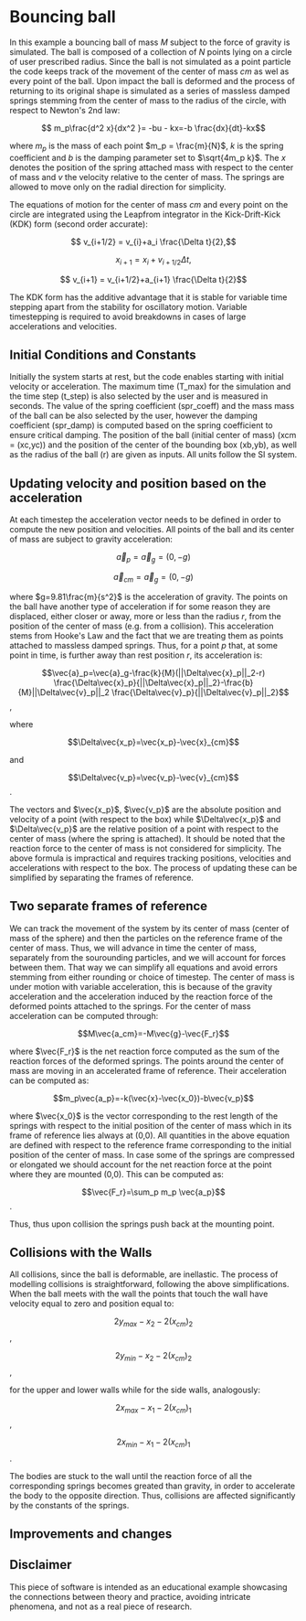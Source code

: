 # Bouncing ball

In this example a bouncing ball of mass $M$ subject to the force of gravity is simulated. The ball is composed of a collection of $N$ points lying on a circle of user prescribed radius. Since the ball is not simulated as a point particle the code keeps track of the movement of the center of mass $cm$ as wel as every point of the ball. Upon impact the ball is deformed and the process of returning to its original shape is simulated as a series of massless damped springs stemming from the center of mass to the radius of the circle, with respect to Newton's 2nd law:

$$ m_p\frac{d^2 x}{dx^2 }= -bu - kx=-b \frac{dx}{dt}-kx$$

where $m_p$ is the mass of each point $m_p = \frac{m}{N}$, $k$ is the spring coefficient and $b$ is the damping parameter set to $\sqrt{4m_p k}$. The $x$ denotes the position of the spring attached mass with respect to the center of mass and $v$ the velocity relative to the center of mass. The springs are allowed to move only on the radial direction for simplicity. 

The equations of motion for the center of mass $cm$ and every point on the circle are integrated using the Leapfrom integrator in the Kick-Drift-Kick (KDK) form (second order accurate):

$$ v_{i+1/2} = v_{i}+a_i \frac{\Delta t}{2},$$

$$ x_{i+1} = x_{i}+v_{i+1/2} \Delta t,$$

$$ v_{i+1} = v_{i+1/2}+a_{i+1} \frac{\Delta t}{2}$$

The KDK form has the additive advantage that it is stable for variable time stepping apart from the stability for oscillatory motion. Variable timestepping is required to avoid breakdowns in cases of large accelerations and velocities.

## Initial Conditions and Constants
Initially the system starts at rest, but the code enables starting with initial velocity or acceleration. The maximum time (T_max) for the simulation and the time step (t_step) is also selected by the user and is measured in seconds. The value of the spring coefficient (spr_coeff) and the mass mass of the ball can be also selected by the user, however the damping coefficient (spr_damp) is computed based on the spring coefficient to ensure critical damping. The position of the ball (initial center of mass) (xcm = (xc,yc)) and the position of the center of the bounding box (xb,yb), as well as the radius of the ball (r) are given as inputs. All units follow the SI system.

## Updating velocity and position based on the acceleration
At each timestep the acceleration vector needs to be defined in order to compute the new position and velocities. All points of the ball and its center of mass are subject to gravity acceleration:

$$\vec{a}_p=\vec{a}_g=(0,-g)$$

$$\vec{a}_{cm}=\vec{a}_g=(0,-g)$$

where $g=9.81\frac{m}{s^2}$ is the acceleration of gravity. The points on the ball have another type of acceleration if for some reason they are displaced, either closer or away, more or less than the radius $r$, from the position of the center of mass (e.g. from a collision). This acceleration stems from Hooke's Law and the fact that we are treating them as points attached to massless damped springs. Thus, for a point $p$ that, at some point in time, is further away than rest position $r$, its acceleration is:

$$\vec{a}_p=\vec{a}_g-\frac{k}{M}(||\Delta\vec{x}_p||_2-r) \frac{\Delta\vec{x}_p}{||\Delta\vec{x}_p||_2}-\frac{b}{M}||\Delta\vec{v}_p||_2 \frac{\Delta\vec{v}_p}{||\Delta\vec{v}_p||_2}$$,

where

$$\Delta\vec{x_p}=\vec{x_p}-\vec{x}_{cm}$$

and

$$\Delta\vec{v_p}=\vec{v_p}-\vec{v}_{cm}$$.

The vectors and $\vec{x_p}$, $\vec{v_p}$ are the absolute position and velocity of a point (with respect to the box) while $\Delta\vec{x_p}$ and $\Delta\vec{v_p}$ are the relative position of a point with respect to the center of mass (where the spring is attached). It should be noted that the reaction force to the center of mass is not considered for simplicity. The above formula is impractical and requires tracking positions, velocities and accelerations with respect to the box. The process of updating these can be simplified by separating the frames of reference.

## Two separate frames of reference
We can track the movement of the system by its center of mass (center of mass of the sphere) and then the particles on the reference frame of the center of mass. Thus, we will advance in time the center of mass, separately from the sourounding particles, and we will account for forces between them. That way we can simplify all equations and avoid errors stemming from either rounding or choice of timestep. The center of mass is under motion with variable acceleration, this is because of the gravity acceleration and the acceleration induced by the reaction force of the deformed points attached to the springs. For the center of mass acceleration can be computed through:

$$M\vec{a_cm}=-M\vec{g}-\vec{F_r}$$

where $\vec{F_r}$ is the net reaction force computed as the sum of the reaction forces of the deformed springs. The points around the center of mass are moving in an accelerated frame of reference. Their acceleration can be computed as:

$$m_p\vec{a_p}=-k(\vec{x}-\vec{x_0})-b\vec{v_p}$$

where $\vec{x_0}$ is the vector corresponding to the rest length of the springs with respect to the initial position of the center of mass which in its frame of reference lies always at (0,0). All quantities in the above equation are defined with respect to the reference frame corresponding to the initial position of the center of mass. In case some of the springs are compressed or elongated we should account for the net reaction force at the point where they are mounted (0,0). This can be computed as:

$$\vec{F_r}=\sum_p m_p \vec{a_p}$$.

Thus, thus upon collision the springs push back at the mounting point.

## Collisions with the Walls
All collisions, since the ball is deformable, are inellastic. The process of modelling collisions is straightforward, following the above simplifications. When the ball meets with the wall the points that touch the wall have velocity equal to zero and position equal to:

$$2 y_{max} - x_2 - 2 (x_{cm})_2$$,

$$2 y_{min} - x_2 - 2 (x_{cm})_2$$,

for the upper and lower walls while for the side walls, analogously:

$$2 x_{max} - x_1 - 2 (x_{cm})_1$$,

$$2 x_{min} - x_1 - 2 (x_{cm})_1$$.

The bodies are stuck to the wall until the reaction force of all the corresponding springs becomes greated than gravity, in order to accelerate the body to the opposite direction. Thus, collisions are affected significantly by the constants of the springs.

## Improvements and changes


## Disclaimer
This piece of software is intended as an educational example showcasing the connections between theory and practice, avoiding intricate phenomena, and not as a real piece of research.
